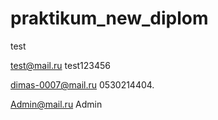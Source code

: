 # praktikum_new_diplom

test




test@mail.ru
test123456

dimas-0007@mail.ru
0530214404.

Admin@mail.ru
Admin
